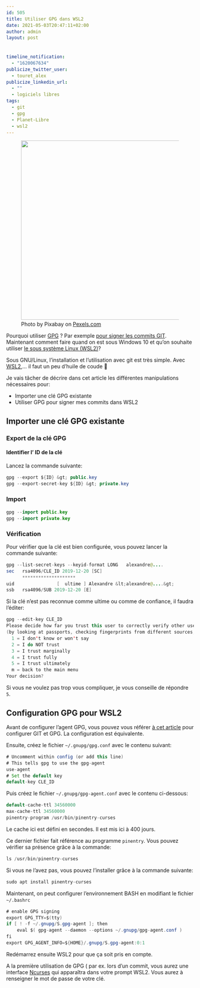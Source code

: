 ```yaml
---
id: 505
title: Utiliser GPG dans WSL2
date: 2021-05-03T20:47:11+02:00
author: admin
layout: post


timeline_notification:
  - "1620067634"
publicize_twitter_user:
  - touret_alex
publicize_linkedin_url:
  - ""
  - logiciels libres
tags:
  - git
  - gpg
  - Planet-Libre
  - wsl2
---
```

<div class="wp-block-image">
  <figure class="aligncenter size-large is-resized"><img loading="lazy" src="/assets/img/posts/2021/05/pexels-photo-261621.jpeg?w=1024" alt="" class="wp-image-511" width="641" height="480" srcset="/assets/img/posts/2021/05/pexels-photo-261621.jpeg 1733w, /assets/img/posts/2021/05/pexels-photo-261621-300x225.jpeg 300w, /assets/img/posts/2021/05/pexels-photo-261621-1024x768.jpeg 1024w, /assets/img/posts/2021/05/pexels-photo-261621-768x576.jpeg 768w, /assets/img/posts/2021/05/pexels-photo-261621-1536x1152.jpeg 1536w, /assets/img/posts/2021/05/pexels-photo-261621-1568x1176.jpeg 1568w" sizes="(max-width: 641px) 100vw, 641px" /><figcaption>Photo by Pixabay on <a href="https://www.pexels.com/photo/agreement-blur-business-close-up-261621/" rel="nofollow">Pexels.com</a></figcaption></figure>
</div>

<p class="has-drop-cap">
  Pourquoi utiliser <a href="https://fr.wikipedia.org/wiki/GNU_Privacy_Guard">GPG</a> ? Par exemple <a href="https://blog.touret.info/2019/08/09/verifier-les-commit-git-avec-gpg/">pour signer les commits GIT</a>. Maintenant comment faire quand on est sous Windows 10 et qu&rsquo;on souhaite utiliser <a href="https://docs.microsoft.com/en-us/windows/wsl/install-win10">le sous système Linux (WSL2)</a>?
</p>

Sous GNU/Linux, l&rsquo;installation et l&rsquo;utilisation avec git est très simple. Avec [WSL2](https://docs.microsoft.com/en-us/windows/wsl/install-win10),&#8230; il faut un peu d&rsquo;huile de coude 🙂

Je vais tâcher de décrire dans cet article les différentes manipulations nécessaires pour:

  * Importer une clé GPG existante
  * Utiliser GPG pour signer mes commits dans WSL2

## Importer une clé GPG existante

### Export de la clé GPG

#### Identifier l&rsquo; ID de la clé

Lancez la commande suivante:

```java
gpg --export ${ID} &gt; public.key
gpg --export-secret-key ${ID} &gt; private.key
```


### Import

```java
gpg --import public.key
gpg --import private.key
```


### Vérification

Pour vérifier que la clé est bien configurée, vous pouvez lancer la commande suivante:

```java
gpg --list-secret-keys --keyid-format LONG   alexandre@....
sec   rsa4096/CLE_ID 2019-12-20 [SC]
      ********************
uid                [  ultime ] Alexandre &lt;alexandre@....&gt;
ssb   rsa4096/SUB 2019-12-20 [E]

```


Si la clé n&rsquo;est pas reconnue comme ultime ou comme de confiance, il faudra l&rsquo;éditer:

```java
gpg --edit-key CLE_ID
Please decide how far you trust this user to correctly verify other users' keys
(by looking at passports, checking fingerprints from different sources, etc.)
  1 = I don't know or won't say
  2 = I do NOT trust
  3 = I trust marginally
  4 = I trust fully
  5 = I trust ultimately
  m = back to the main menu
Your decision? 
```


Si vous ne voulez pas trop vous compliquer, je vous conseille de répondre `5`.

## Configuration GPG pour WSL2

Avant de configurer l&rsquo;agent GPG, vous pouvez vous référer [à cet article](https://blog.touret.info/2019/08/09/verifier-les-commit-git-avec-gpg/) pour configurer GIT et GPG. La configuration est équivalente.

Ensuite, créez le fichier `~/.gnupg/gpg.conf` avec le contenu suivant:

```java
# Uncomment within config (or add this line)
# This tells gpg to use the gpg-agent
use-agent
# Set the default key
default-key CLE_ID
```


Puis créez le fichier `~/.gnupg/gpg-agent.conf` avec le contenu ci-dessous:

```java
default-cache-ttl 34560000
max-cache-ttl 34560000
pinentry-program /usr/bin/pinentry-curses
```


Le cache ici est défini en secondes. Il est mis ici à 400 jours.

Ce dernier fichier fait référence au programme `pinentry`. Vous pouvez vérifier sa présence grâce à la commande:

```java
ls /usr/bin/pinentry-curses 
```


Si vous ne l&rsquo;avez pas, vous pouvez l&rsquo;installer grâce à la commande suivante:

```java
sudo apt install pinentry-curses
```


Maintenant, on peut configurer l&rsquo;environnement BASH en modifiant le fichier `~/.bashrc`

```java
# enable GPG signing
export GPG_TTY=$(tty)
if [ ! -f ~/.gnupg/S.gpg-agent ]; then
    eval $( gpg-agent --daemon --options ~/.gnupg/gpg-agent.conf )
fi
export GPG_AGENT_INFO=${HOME}/.gnupg/S.gpg-agent:0:1
```


Redémarrez ensuite WSL2 pour que ça soit pris en compte. 

A la première utilisation de GPG ( par ex. lors d&rsquo;un commit, vous aurez une interface [Ncurses](https://fr.wikipedia.org/wiki/Ncurses) qui apparaîtra dans votre prompt WSL2. Vous aurez à renseigner le mot de passe de votre clé.